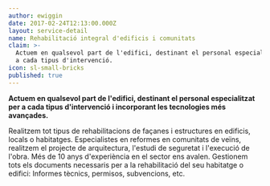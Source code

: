 ```yaml
---
author: ewiggin
date: 2017-02-24T12:13:00.000Z
layout: service-detail
name: Rehabilitació integral d'edificis i comunitats
claim: >-
  Actuem en qualsevol part de l'edifici, destinant el personal especialitzat per
  a cada tipus d'intervenció.
icon: sl-small-bricks
published: true
---
```

**Actuem en qualsevol part de l'edifici, destinant el personal especialitzat per a cada tipus d'intervenció i incorporant les tecnologies més avançades.**

Realitzem tot tipus de rehabilitacions de façanes i estructures en edificis, locals o habitatges.
Especialistes en reformes en comunitats de veïns, realitzem el projecte de arquitectura, l'estudi de seguretat i l'execució de l'obra. Més de 10 anys d'experiència en el sector ens avalen.
Gestionem tots els documents necessaris per a la rehabilitació del seu habitatge o edifici: Informes tècnics, permisos, subvencions, etc.

